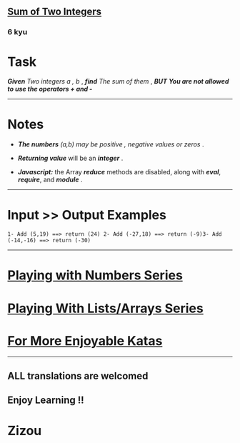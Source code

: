 <h2><a href=https://www.codewars.com/kata/5a9c35e9ba1bb5c54a0001ac/train/javascript target="_blank">Sum of Two Integers </a></h2><h3>6 kyu</h3><h1 id="task">Task</h1><p><strong><em>Given</em></strong>  <em>Two integers a , b</em> , <strong><em>find</em></strong>  <em>The sum of them</em>  , <strong><em>BUT</em></strong>  <strong><em>You are not allowed to use the operators + and -</em></strong></p><hr><h1 id="notes">Notes</h1><ul><li><p><strong><em>The numbers</em></strong>  <em>(a,b) may be positive , negative values or zeros</em> . </p></li><li><p><strong><em>Returning value</em></strong> will be an <strong><em>integer</em></strong> .</p></li></ul><ul><li><strong><em>Javascript:</em></strong> the Array <strong><em>reduce</em></strong> methods are disabled, along with <strong><em>eval</em></strong>, <strong><em>require</em></strong>, and <strong><em>module</em></strong> .</li></ul><hr><h1 id="input--output-examples">Input &gt;&gt; Output Examples</h1><pre><code class="language-cpp"><span class="cm-number">1</span><span class="cm-operator">-</span> <span class="cm-variable">Add</span> (<span class="cm-number">5</span>,<span class="cm-number">19</span>) <span class="cm-operator">==&gt;</span> <span class="cm-keyword">return</span> (<span class="cm-number">24</span>) <span class="cm-number">2</span><span class="cm-operator">-</span> <span class="cm-variable">Add</span> (<span class="cm-operator">-</span><span class="cm-number">27</span>,<span class="cm-number">18</span>) <span class="cm-operator">==&gt;</span> <span class="cm-keyword">return</span> (<span class="cm-operator">-</span><span class="cm-number">9</span>)<span class="cm-number">3</span><span class="cm-operator">-</span> <span class="cm-variable">Add</span> (<span class="cm-operator">-</span><span class="cm-number">14</span>,<span class="cm-operator">-</span><span class="cm-number">16</span>) <span class="cm-operator">==&gt;</span> <span class="cm-keyword">return</span> (<span class="cm-operator">-</span><span class="cm-number">30</span>)</code></pre><hr><h1 id="playing-with-numbers-series"><a href="https://www.codewars.com/collections/playing-with-numbers" data-turbolinks="false" target="_blank">Playing with Numbers Series</a></h1><h1 id="playing-with-listsarrays-series"><a href="https://www.codewars.com/collections/playing-with-lists-slash-arrays" data-turbolinks="false" target="_blank">Playing With Lists/Arrays Series</a></h1><h1 id="for-more-enjoyable-katas"><a href="http://www.codewars.com/users/MrZizoScream/authored" data-turbolinks="false" target="_blank">For More Enjoyable Katas</a></h1><hr><h2 id="all-translations-are-welcomed">ALL translations are welcomed</h2><h2 id="enjoy-learning-">Enjoy Learning !!</h2><h1 id="zizou">Zizou</h1>
